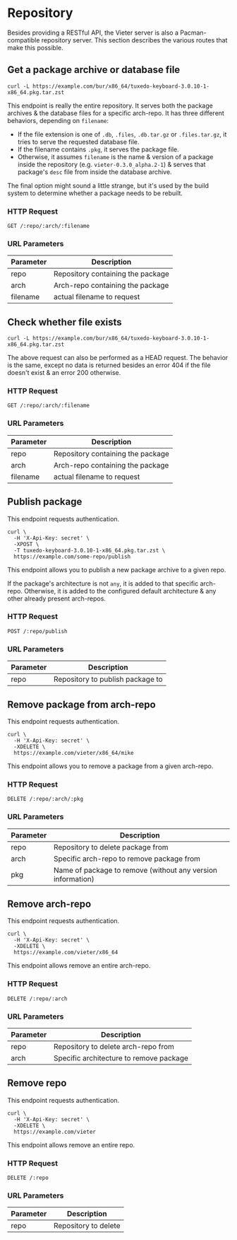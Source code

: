 # Repository

Besides providing a RESTful API, the Vieter server is also a Pacman-compatible
repository server. This section describes the various routes that make this
possible.

## Get a package archive or database file

```shell
curl -L https://example.com/bur/x86_64/tuxedo-keyboard-3.0.10-1-x86_64.pkg.tar.zst
```

This endpoint is really the entire repository. It serves both the package
archives & the database files for a specific arch-repo. It has three different
behaviors, depending on `filename`:

* If the file extension is one of `.db`, `.files`, `.db.tar.gz` or
  `.files.tar.gz`, it tries to serve the requested database file.
* If the filename contains `.pkg`, it serves the package file.
* Otherwise, it assumes `filename` is the name & version of a package inside
  the repository (e.g. `vieter-0.3.0_alpha.2-1`) & serves that package's `desc`
  file from inside the database archive.

<aside class="notice">

The final option might sound a little strange, but it's used by the build
system to determine whether a package needs to be rebuilt.

</aside>

### HTTP Request

`GET /:repo/:arch/:filename`

### URL Parameters

Parameter | Description
--------- | -----------
repo | Repository containing the package
arch | Arch-repo containing the package
filename | actual filename to request

## Check whether file exists

```shell
curl -L https://example.com/bur/x86_64/tuxedo-keyboard-3.0.10-1-x86_64.pkg.tar.zst
```

The above request can also be performed as a HEAD request. The behavior is the
same, except no data is returned besides an error 404 if the file doesn't exist
& an error 200 otherwise.

### HTTP Request

`GET /:repo/:arch/:filename`

### URL Parameters

Parameter | Description
--------- | -----------
repo | Repository containing the package
arch | Arch-repo containing the package
filename | actual filename to request

## Publish package

<aside class="notice">

This endpoint requests authentication.

</aside>

```shell
curl \
  -H 'X-Api-Key: secret' \
  -XPOST \
  -T tuxedo-keyboard-3.0.10-1-x86_64.pkg.tar.zst \
  https://example.com/some-repo/publish
```

This endpoint allows you to publish a new package archive to a given repo.

If the package's architecture is not `any`, it is added to that specific
arch-repo. Otherwise, it is added to the configured default architecture & any
other already present arch-repos.

### HTTP Request

`POST /:repo/publish`

### URL Parameters

Parameter | Description
--------- | -----------
repo | Repository to publish package to

## Remove package from arch-repo

<aside class="notice">

This endpoint requests authentication.

</aside>

```shell
curl \
  -H 'X-Api-Key: secret' \
  -XDELETE \
  https://example.com/vieter/x86_64/mike
```

This endpoint allows you to remove a package from a given arch-repo.

### HTTP Request

`DELETE /:repo/:arch/:pkg`

### URL Parameters

Parameter | Description
--------- | -----------
repo | Repository to delete package from
arch | Specific arch-repo to remove package from
pkg | Name of package to remove (without any version information)

## Remove arch-repo

<aside class="notice">

This endpoint requests authentication.

</aside>

```shell
curl \
  -H 'X-Api-Key: secret' \
  -XDELETE \
  https://example.com/vieter/x86_64
```

This endpoint allows remove an entire arch-repo.

### HTTP Request

`DELETE /:repo/:arch`

### URL Parameters

Parameter | Description
--------- | -----------
repo | Repository to delete arch-repo from
arch | Specific architecture to remove package

## Remove repo

<aside class="notice">

This endpoint requests authentication.

</aside>

```shell
curl \
  -H 'X-Api-Key: secret' \
  -XDELETE \
  https://example.com/vieter
```

This endpoint allows remove an entire repo.

### HTTP Request

`DELETE /:repo`

### URL Parameters

Parameter | Description
--------- | -----------
repo | Repository to delete
